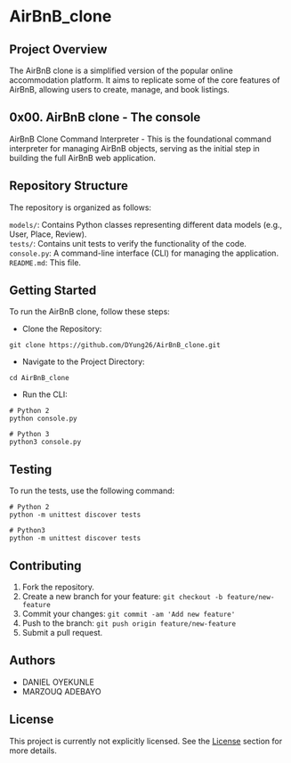# AirBnB_clone
## Project Overview
The AirBnB clone is a simplified version of the popular online accommodation platform. It aims to replicate some of the core features of AirBnB, allowing users to create, manage, and book listings.
## 0x00. AirBnB clone - The console
AirBnB Clone Command Interpreter - This is the foundational command interpreter for managing AirBnB objects, serving as the initial step in building the full AirBnB web application.
## Repository Structure
The repository is organized as follows:

`models/`: Contains Python classes representing different data models (e.g., User, Place, Review).  
`tests/`: Contains unit tests to verify the functionality of the code.  
`console.py`: A command-line interface (CLI) for managing the application.  
`README.md`: This file.

## Getting Started
To run the AirBnB clone, follow these steps:

- Clone the Repository:
```
git clone https://github.com/DYung26/AirBnB_clone.git
```
- Navigate to the Project Directory:
```
cd AirBnB_clone
```
- Run the CLI:
```
# Python 2
python console.py
```
```
# Python 3
python3 console.py
```

## Testing
To run the tests, use the following command:
```
# Python 2
python -m unittest discover tests
```
```
# Python3
python -m unittest discover tests
```

## Contributing
1. Fork the repository.
2. Create a new branch for your feature: `git checkout -b feature/new-feature`
3. Commit your changes: `git commit -am 'Add new feature'`
4. Push to the branch: `git push origin feature/new-feature`
5. Submit a pull request.

## Authors
- DANIEL OYEKUNLE
- MARZOUQ ADEBAYO

## License
This project is currently not explicitly licensed. See the [License](#license) section for more details.

